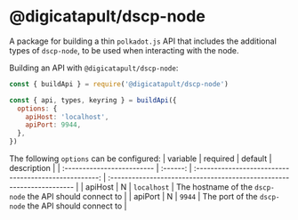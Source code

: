 # @digicatapult/dscp-node

A package for building a thin `polkadot.js` API that includes the additional types of `dscp-node`, to be used when interacting with the node.

Building an API with `@digicatapult/dscp-node`:

```js
const { buildApi } = require('@digicatapult/dscp-node')

const { api, types, keyring } = buildApi({
  options: {
    apiHost: 'localhost',
    apiPort: 9944,
  },
})
```

The following `options` can be configured:
| variable                   | required |                        default                        | description                                                           |
| :------------------------- | :------: | :---------------------------------------------------: | :-------------------------------------------------------------------- |
| apiHost                    |    N     |                      `localhost`                      | The hostname of the `dscp-node` the API should connect to             |
| apiPort                    |    N     |                        `9944`                         | The port of the `dscp-node` the API should connect to                 |
